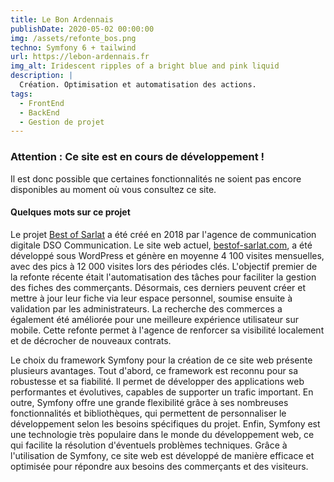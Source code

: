 ```yaml
---
title: Le Bon Ardennais
publishDate: 2020-05-02 00:00:00
img: /assets/refonte_bos.png
techno: Symfony 6 + tailwind
url: https://lebon-ardennais.fr
img_alt: Iridescent ripples of a bright blue and pink liquid
description: |
  Création. Optimisation et automatisation des actions.
tags:
  - FrontEnd
  - BackEnd
  - Gestion de projet
---
```


### Attention : Ce site est en cours de développement !
Il est donc possible que certaines fonctionnalités ne soient pas encore disponibles au moment où vous consultez ce site.

#### Quelques mots sur ce projet

Le projet <a href="https://lebon-ardennais.fr">Best of Sarlat</a> a été créé en 2018 par l'agence de communication digitale DSO Communication. Le site web actuel, <a href="https://bestof-sarlat.com/">bestof-sarlat.com</a>, a été développé sous WordPress et génère en moyenne 4 100 visites mensuelles, avec des pics à 12 000 visites lors des périodes clés. L'objectif premier de la refonte récente était l'automatisation des tâches pour faciliter la gestion des fiches des commerçants. Désormais, ces derniers peuvent créer et mettre à jour leur fiche via leur espace personnel, soumise ensuite à validation par les administrateurs. La recherche des commerces a également été améliorée pour une meilleure expérience utilisateur sur mobile. Cette refonte permet à l'agence de renforcer sa visibilité localement et de décrocher de nouveaux contrats.

Le choix du framework Symfony pour la création de ce site web présente plusieurs avantages. Tout d'abord, ce framework est reconnu pour sa robustesse et sa fiabilité. Il permet de développer des applications web performantes et évolutives, capables de supporter un trafic important. En outre, Symfony offre une grande flexibilité grâce à ses nombreuses fonctionnalités et bibliothèques, qui permettent de personnaliser le développement selon les besoins spécifiques du projet. Enfin, Symfony est une technologie très populaire dans le monde du développement web, ce qui facilite la résolution d'éventuels problèmes techniques. Grâce à l'utilisation de Symfony, ce site web est développé de manière efficace et optimisée pour répondre aux besoins des commerçants et des visiteurs.